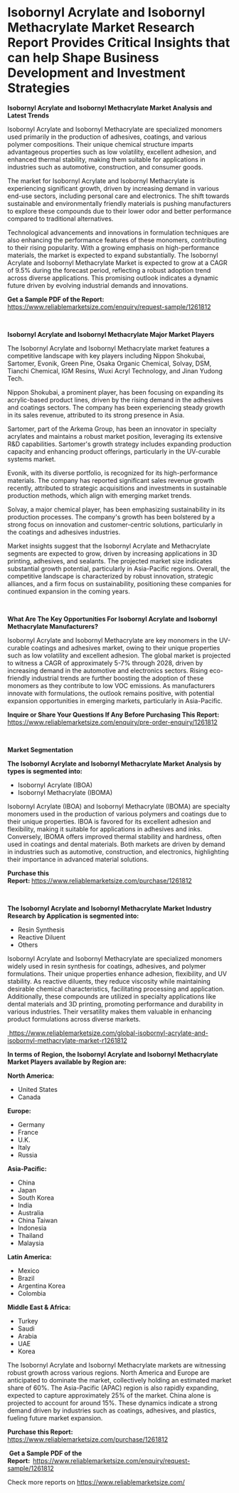 <p><h1>Isobornyl Acrylate and Isobornyl Methacrylate Market Research Report Provides Critical Insights that can help Shape Business Development and Investment Strategies</h1></p><p><strong>Isobornyl Acrylate and Isobornyl Methacrylate Market Analysis and Latest Trends</strong></p>
<p><p>Isobornyl Acrylate and Isobornyl Methacrylate are specialized monomers used primarily in the production of adhesives, coatings, and various polymer compositions. Their unique chemical structure imparts advantageous properties such as low volatility, excellent adhesion, and enhanced thermal stability, making them suitable for applications in industries such as automotive, construction, and consumer goods.</p><p>The market for Isobornyl Acrylate and Isobornyl Methacrylate is experiencing significant growth, driven by increasing demand in various end-use sectors, including personal care and electronics. The shift towards sustainable and environmentally friendly materials is pushing manufacturers to explore these compounds due to their lower odor and better performance compared to traditional alternatives.</p><p>Technological advancements and innovations in formulation techniques are also enhancing the performance features of these monomers, contributing to their rising popularity. With a growing emphasis on high-performance materials, the market is expected to expand substantially. The Isobornyl Acrylate and Isobornyl Methacrylate Market is expected to grow at a CAGR of 9.5% during the forecast period, reflecting a robust adoption trend across diverse applications. This promising outlook indicates a dynamic future driven by evolving industrial demands and innovations.</p></p>
<p><strong>Get a Sample PDF of the Report:&nbsp;</strong> <a href="https://www.reliablemarketsize.com/enquiry/request-sample/1261812?utm_campaign=2192&utm_medium=2&utm_source=Github&utm_content=ia&utm_term=02022025&utm_id=isobornyl-acrylate-and-isobornyl-methacrylate">https://www.reliablemarketsize.com/enquiry/request-sample/1261812</a></p>
<p>&nbsp;</p>
<p><strong>Isobornyl Acrylate and Isobornyl Methacrylate Major Market Players</strong></p>
<p><p>The Isobornyl Acrylate and Isobornyl Methacrylate market features a competitive landscape with key players including Nippon Shokubai, Sartomer, Evonik, Green Pine, Osaka Organic Chemical, Solvay, DSM, Tianchi Chemical, IGM Resins, Wuxi Acryl Technology, and Jinan Yudong Tech. </p><p>Nippon Shokubai, a prominent player, has been focusing on expanding its acrylic-based product lines, driven by the rising demand in the adhesives and coatings sectors. The company has been experiencing steady growth in its sales revenue, attributed to its strong presence in Asia.</p><p>Sartomer, part of the Arkema Group, has been an innovator in specialty acrylates and maintains a robust market position, leveraging its extensive R&D capabilities. Sartomer's growth strategy includes expanding production capacity and enhancing product offerings, particularly in the UV-curable systems market.</p><p>Evonik, with its diverse portfolio, is recognized for its high-performance materials. The company has reported significant sales revenue growth recently, attributed to strategic acquisitions and investments in sustainable production methods, which align with emerging market trends.</p><p>Solvay, a major chemical player, has been emphasizing sustainability in its production processes. The company's growth has been bolstered by a strong focus on innovation and customer-centric solutions, particularly in the coatings and adhesives industries.</p><p>Market insights suggest that the Isobornyl Acrylate and Methacrylate segments are expected to grow, driven by increasing applications in 3D printing, adhesives, and sealants. The projected market size indicates substantial growth potential, particularly in Asia-Pacific regions. Overall, the competitive landscape is characterized by robust innovation, strategic alliances, and a firm focus on sustainability, positioning these companies for continued expansion in the coming years.</p></p>
<p>&nbsp;</p>
<p><strong>What Are The Key Opportunities For Isobornyl Acrylate and Isobornyl Methacrylate Manufacturers?</strong></p>
<p><p>Isobornyl Acrylate and Isobornyl Methacrylate are key monomers in the UV-curable coatings and adhesives market, owing to their unique properties such as low volatility and excellent adhesion. The global market is projected to witness a CAGR of approximately 5-7% through 2028, driven by increasing demand in the automotive and electronics sectors. Rising eco-friendly industrial trends are further boosting the adoption of these monomers as they contribute to low VOC emissions. As manufacturers innovate with formulations, the outlook remains positive, with potential expansion opportunities in emerging markets, particularly in Asia-Pacific.</p></p>
<p><strong>Inquire or Share Your Questions If Any Before Purchasing This Report:</strong> <a href="https://www.reliablemarketsize.com/enquiry/pre-order-enquiry/1261812?utm_campaign=2192&utm_medium=2&utm_source=Github&utm_content=ia&utm_term=02022025&utm_id=isobornyl-acrylate-and-isobornyl-methacrylate">https://www.reliablemarketsize.com/enquiry/pre-order-enquiry/1261812</a></p>
<p>&nbsp;</p>
<p><strong>Market Segmentation</strong></p>
<p><strong>The Isobornyl Acrylate and Isobornyl Methacrylate Market Analysis by types is segmented into:</strong></p>
<p><ul><li>Isobornyl Acrylate (IBOA)</li><li>Isobornyl Methacrylate (IBOMA)</li></ul></p>
<p><p>Isobornyl Acrylate (IBOA) and Isobornyl Methacrylate (IBOMA) are specialty monomers used in the production of various polymers and coatings due to their unique properties. IBOA is favored for its excellent adhesion and flexibility, making it suitable for applications in adhesives and inks. Conversely, IBOMA offers improved thermal stability and hardness, often used in coatings and dental materials. Both markets are driven by demand in industries such as automotive, construction, and electronics, highlighting their importance in advanced material solutions.</p></p>
<p><strong>Purchase this Report:&nbsp;</strong><a href="https://www.reliablemarketsize.com/purchase/1261812?utm_campaign=2192&utm_medium=2&utm_source=Github&utm_content=ia&utm_term=02022025&utm_id=isobornyl-acrylate-and-isobornyl-methacrylate">https://www.reliablemarketsize.com/purchase/1261812</a></p>
<p>&nbsp;</p>
<p><strong>The Isobornyl Acrylate and Isobornyl Methacrylate Market Industry Research by Application is segmented into:</strong></p>
<p><ul><li>Resin Synthesis</li><li>Reactive Diluent</li><li>Others</li></ul></p>
<p><p>Isobornyl Acrylate and Isobornyl Methacrylate are specialized monomers widely used in resin synthesis for coatings, adhesives, and polymer formulations. Their unique properties enhance adhesion, flexibility, and UV stability. As reactive diluents, they reduce viscosity while maintaining desirable chemical characteristics, facilitating processing and application. Additionally, these compounds are utilized in specialty applications like dental materials and 3D printing, promoting performance and durability in various industries. Their versatility makes them valuable in enhancing product formulations across diverse markets.</p></p>
<p><a href="https://www.reliablemarketsize.com/global-isobornyl-acrylate-and-isobornyl-methacrylate-market-r1261812?utm_campaign=2192&utm_medium=2&utm_source=Github&utm_content=ia&utm_term=02022025&utm_id=isobornyl-acrylate-and-isobornyl-methacrylate">&nbsp;https://www.reliablemarketsize.com/global-isobornyl-acrylate-and-isobornyl-methacrylate-market-r1261812</a></p>
<p><strong>In terms of Region, the Isobornyl Acrylate and Isobornyl Methacrylate Market Players available by Region are:</strong></p>
<p>
    <p> <strong> North America: </strong>
        <ul>
            <li>United States</li>
            <li>Canada</li>
        </ul>
        </p> 
    <p> <strong> Europe: </strong>
        <ul>
            <li>Germany</li>
            <li>France</li>
            <li>U.K.</li>
            <li>Italy</li>
            <li>Russia</li>
        </ul>
        </p> 
    <p> <strong> Asia-Pacific: </strong>
        <ul>
            <li>China</li>
            <li>Japan</li>
            <li>South Korea</li>
            <li>India</li>
            <li>Australia</li>
            <li>China Taiwan</li>
            <li>Indonesia</li>
            <li>Thailand</li>
            <li>Malaysia</li>
        </ul>
        </p> 
    <p> <strong> Latin America: </strong>
        <ul>
            <li>Mexico</li>
            <li>Brazil</li>
            <li>Argentina Korea</li>
            <li>Colombia</li>
        </ul>
        </p> 
    <p> <strong> Middle East & Africa: </strong>
        <ul>
            <li>Turkey</li>
            <li>Saudi</li>
            <li>Arabia</li>
            <li>UAE</li>
            <li>Korea</li>
        </ul>
    </p>
    </p>
<p><p>The Isobornyl Acrylate and Isobornyl Methacrylate markets are witnessing robust growth across various regions. North America and Europe are anticipated to dominate the market, collectively holding an estimated market share of 60%. The Asia-Pacific (APAC) region is also rapidly expanding, expected to capture approximately 25% of the market. China alone is projected to account for around 15%. These dynamics indicate a strong demand driven by industries such as coatings, adhesives, and plastics, fueling future market expansion.</p></p>
<p><strong>Purchase this Report: </strong><a href="https://www.reliablemarketsize.com/purchase/1261812?utm_campaign=2192&utm_medium=2&utm_source=Github&utm_content=ia&utm_term=02022025&utm_id=isobornyl-acrylate-and-isobornyl-methacrylate">https://www.reliablemarketsize.com/purchase/1261812</a></p>
<p>&nbsp;<strong>Get a Sample PDF of the Report:&nbsp;&nbsp;</strong><a href="https://www.reliablemarketsize.com/enquiry/request-sample/1261812?utm_campaign=2192&utm_medium=2&utm_source=Github&utm_content=ia&utm_term=02022025&utm_id=isobornyl-acrylate-and-isobornyl-methacrylate">https://www.reliablemarketsize.com/enquiry/request-sample/1261812</a></p>
<p><strong></strong></p>
<p>Check more reports on <a href="https://www.reliablemarketsize.com/?utm_campaign=2192&utm_medium=2&utm_source=Github&utm_content=ia&utm_term=02022025&utm_id=isobornyl-acrylate-and-isobornyl-methacrylate">https://www.reliablemarketsize.com/</a></p>